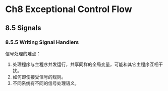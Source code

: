 # Ch8 Exceptional Control Flow

## 8.5 Signals

### 8.5.5 Writing Signal Handlers

信号处理的难点：

1. 处理程序与主程序并发运行，共享同样的全局变量，可能和其它主程序互相干扰。
2. 如何即使接受信号的规则。
3. 不同系统有不同的信号处理语义。
